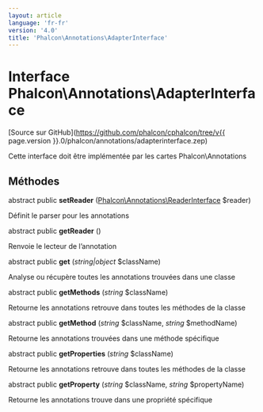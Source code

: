 ```yaml
---
layout: article
language: 'fr-fr'
version: '4.0'
title: 'Phalcon\Annotations\AdapterInterface'
---
```

# Interface **Phalcon\Annotations\AdapterInterface**

[Source sur GitHub](https://github.com/phalcon/cphalcon/tree/v{{ page.version }}.0/phalcon/annotations/adapterinterface.zep)

Cette interface doit être implémentée par les cartes Phalcon\Annotations

## Méthodes

abstract public **setReader** ([Phalcon\Annotations\ReaderInterface](Phalcon_Annotations_ReaderInterface) $reader)

Définit le parser pour les annotations

abstract public **getReader** ()

Renvoie le lecteur de l’annotation

abstract public **get** (*string|object* $className)

Analyse ou récupère toutes les annotations trouvées dans une classe

abstract public **getMethods** (*string* $className)

Retourne les annotations retrouve dans toutes les méthodes de la classe

abstract public **getMethod** (*string* $className, *string* $methodName)

Retourne les annotations trouvées dans une méthode spécifique

abstract public **getProperties** (*string* $className)

Retourne les annotations retrouve dans toutes les méthodes de la classe

abstract public **getProperty** (*string* $className, *string* $propertyName)

Retourne les annotations trouve dans une propriété spécifique